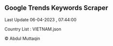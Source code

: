 

## Google Trends Keywords Scraper 
 
Last Update 06-04-2023 , 07:44:00

Country List :
VIETNAM.json



© Abdul Muttaqin 
